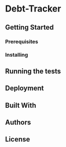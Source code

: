 # Debt-Tracker


## Getting Started


### Prerequisites


### Installing


## Running the tests


## Deployment


## Built With


## Authors


## License


